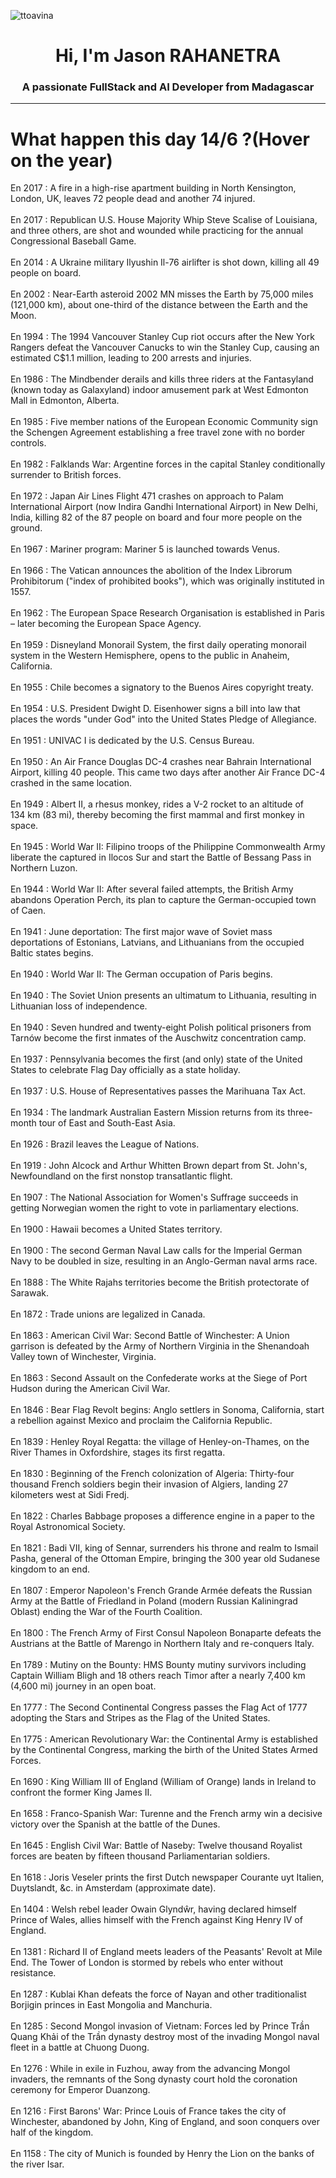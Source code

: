 
<p align="left"> <img src="https://komarev.com/ghpvc/?username=ttoavina&label=Profile%20views&color=0e75b6&style=flat" alt="ttoavina" /> </p>
<h1 align="center">Hi, I'm Jason RAHANETRA</h1>
<h3 align="center">A passionate FullStack and AI Developer from Madagascar</h3>
    
<hr/>
<h1> What happen this day 14/6 ?(Hover on the year)</h1>

En 2017 : A fire in a high-rise apartment building in North Kensington, London, UK, leaves 72 people dead and another 74 injured.
<br/><br/>
En 2017 : Republican U.S. House Majority Whip Steve Scalise of Louisiana, and three others, are shot and wounded while practicing for the annual Congressional Baseball Game.
<br/><br/>
En 2014 : A Ukraine military Ilyushin Il-76 airlifter is shot down, killing all 49 people on board.
<br/><br/>
En 2002 : Near-Earth asteroid 2002 MN misses the Earth by 75,000 miles (121,000 km), about one-third of the distance between the Earth and the Moon.
<br/><br/>
En 1994 : The 1994 Vancouver Stanley Cup riot occurs after the New York Rangers defeat the Vancouver Canucks to win the Stanley Cup, causing an estimated C$1.1 million, leading to 200 arrests and injuries.
<br/><br/>
En 1986 : The Mindbender derails and kills three riders at the Fantasyland (known today as Galaxyland) indoor amusement park at West Edmonton Mall in Edmonton, Alberta.
<br/><br/>
En 1985 : Five member nations of the European Economic Community sign the Schengen Agreement establishing a free travel zone with no border controls.
<br/><br/>
En 1982 : Falklands War: Argentine forces in the capital Stanley conditionally surrender to British forces.
<br/><br/>
En 1972 : Japan Air Lines Flight 471 crashes on approach to Palam International Airport (now Indira Gandhi International Airport) in New Delhi, India, killing 82 of the 87 people on board and four more people on the ground.
<br/><br/>
En 1967 : Mariner program: Mariner 5 is launched towards Venus.
<br/><br/>
En 1966 : The Vatican announces the abolition of the Index Librorum Prohibitorum ("index of prohibited books"), which was originally instituted in 1557.
<br/><br/>
En 1962 : The European Space Research Organisation is established in Paris – later becoming the European Space Agency.
<br/><br/>
En 1959 : Disneyland Monorail System, the first daily operating monorail system in the Western Hemisphere, opens to the public in Anaheim, California.
<br/><br/>
En 1955 : Chile becomes a signatory to the Buenos Aires copyright treaty.
<br/><br/>
En 1954 : U.S. President Dwight D. Eisenhower signs a bill into law that places the words "under God" into the United States Pledge of Allegiance.
<br/><br/>
En 1951 : UNIVAC I is dedicated by the U.S. Census Bureau.
<br/><br/>
En 1950 : An Air France Douglas DC-4 crashes near Bahrain International Airport, killing 40 people. This came two days after another Air France DC-4 crashed in the same location.
<br/><br/>
En 1949 : Albert II, a rhesus monkey, rides a V-2 rocket to an altitude of 134 km (83 mi), thereby becoming the first mammal and first monkey in space.
<br/><br/>
En 1945 : World War II: Filipino troops of the Philippine Commonwealth Army liberate the captured in Ilocos Sur and start the Battle of Bessang Pass in Northern Luzon.
<br/><br/>
En 1944 : World War II: After several failed attempts, the British Army abandons Operation Perch, its plan to capture the German-occupied town of Caen.
<br/><br/>
En 1941 : June deportation: The first major wave of Soviet mass deportations of Estonians, Latvians, and Lithuanians from the occupied Baltic states begins.
<br/><br/>
En 1940 : World War II: The German occupation of Paris begins.
<br/><br/>
En 1940 : The Soviet Union presents an ultimatum to Lithuania, resulting in Lithuanian loss of independence.
<br/><br/>
En 1940 : Seven hundred and twenty-eight Polish political prisoners from Tarnów become the first inmates of the Auschwitz concentration camp.
<br/><br/>
En 1937 : Pennsylvania becomes the first (and only) state of the United States to celebrate Flag Day officially as a state holiday.
<br/><br/>
En 1937 : U.S. House of Representatives passes the Marihuana Tax Act.
<br/><br/>
En 1934 : The landmark Australian Eastern Mission returns from its three-month tour of East and South-East Asia.
<br/><br/>
En 1926 : Brazil leaves the League of Nations.
<br/><br/>
En 1919 : John Alcock and Arthur Whitten Brown depart from St. John's, Newfoundland on the first nonstop transatlantic flight.
<br/><br/>
En 1907 : The National Association for Women's Suffrage succeeds in getting Norwegian women the right to vote in parliamentary elections.
<br/><br/>
En 1900 : Hawaii becomes a United States territory.
<br/><br/>
En 1900 : The second German Naval Law calls for the Imperial German Navy to be doubled in size, resulting in an Anglo-German naval arms race.
<br/><br/>
En 1888 : The White Rajahs territories become the British protectorate of Sarawak.
<br/><br/>
En 1872 : Trade unions are legalized in Canada.
<br/><br/>
En 1863 : American Civil War: Second Battle of Winchester: A Union garrison is defeated by the Army of Northern Virginia in the Shenandoah Valley town of Winchester, Virginia.
<br/><br/>
En 1863 : Second Assault on the Confederate works at the Siege of Port Hudson during the American Civil War.
<br/><br/>
En 1846 : Bear Flag Revolt begins: Anglo settlers in Sonoma, California, start a rebellion against Mexico and proclaim the California Republic.
<br/><br/>
En 1839 : Henley Royal Regatta: the village of Henley-on-Thames, on the River Thames in Oxfordshire, stages its first regatta.
<br/><br/>
En 1830 : Beginning of the French colonization of Algeria: Thirty-four thousand French soldiers begin their invasion of Algiers, landing 27 kilometers west at Sidi Fredj.
<br/><br/>
En 1822 : Charles Babbage proposes a difference engine in a paper to the Royal Astronomical Society.
<br/><br/>
En 1821 : Badi VII, king of Sennar, surrenders his throne and realm to Ismail Pasha, general of the Ottoman Empire, bringing the 300 year old Sudanese kingdom to an end.
<br/><br/>
En 1807 : Emperor Napoleon's French Grande Armée defeats the Russian Army at the Battle of Friedland in Poland (modern Russian  Kaliningrad Oblast) ending the War of the Fourth Coalition.
<br/><br/>
En 1800 : The French Army of First Consul Napoleon Bonaparte defeats the Austrians at the Battle of Marengo in Northern Italy and re-conquers Italy.
<br/><br/>
En 1789 : Mutiny on the Bounty: HMS Bounty mutiny survivors including Captain William Bligh and 18 others reach Timor after a nearly 7,400 km (4,600 mi) journey in an open boat.
<br/><br/>
En 1777 : The Second Continental Congress passes the Flag Act of 1777 adopting the Stars and Stripes as the Flag of the United States.
<br/><br/>
En 1775 : American Revolutionary War: the Continental Army is established by the Continental Congress, marking the birth of the United States Armed Forces.
<br/><br/>
En 1690 : King William III of England (William of Orange) lands in Ireland to confront the former King James II.
<br/><br/>
En 1658 : Franco-Spanish War: Turenne and the French army win a decisive victory over the Spanish at the battle of the Dunes.
<br/><br/>
En 1645 : English Civil War: Battle of Naseby: Twelve thousand Royalist forces are beaten by fifteen thousand Parliamentarian soldiers.
<br/><br/>
En 1618 : Joris Veseler prints the first Dutch newspaper Courante uyt Italien, Duytslandt, &c. in Amsterdam (approximate date).
<br/><br/>
En 1404 : Welsh rebel leader Owain Glyndŵr, having declared himself Prince of Wales, allies himself with the French against King Henry IV of England.
<br/><br/>
En 1381 : Richard II of England meets leaders of the Peasants' Revolt at Mile End. The Tower of London is stormed by rebels who enter without resistance.
<br/><br/>
En 1287 : Kublai Khan defeats the force of Nayan and other traditionalist Borjigin princes in East Mongolia and Manchuria.
<br/><br/>
En 1285 : Second Mongol invasion of Vietnam: Forces led by Prince Trần Quang Khải of the Trần dynasty destroy most of the invading Mongol naval fleet in a battle at Chuong Duong.
<br/><br/>
En 1276 : While in exile in Fuzhou, away from the advancing Mongol invaders, the remnants of the Song dynasty court hold the coronation ceremony for Emperor Duanzong.
<br/><br/>
En 1216 : First Barons' War: Prince Louis of France takes the city of Winchester, abandoned by John, King of England, and soon conquers over half of the kingdom.
<br/><br/>
En 1158 : The city of Munich is founded by Henry the Lion on the banks of the river Isar.
<br/><br/>
